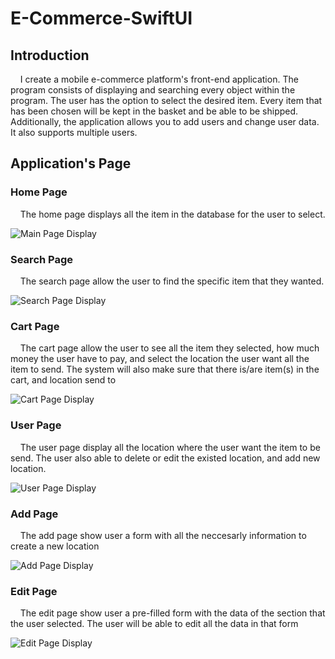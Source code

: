 # E-Commerce-SwiftUI

## Introduction

&nbsp;&nbsp;&nbsp;&nbsp;I create a mobile e-commerce platform's front-end application. The program consists of displaying and searching every object within the program. The user has the option to select the desired item. Every item that has been chosen will be kept in the basket and be able to be shipped. Additionally, the application allows you to add users and change user data. It also supports multiple users.

## Application's Page

### Home Page

&nbsp;&nbsp;&nbsp;&nbsp;The home page displays all the item in the database for the user to select.

![Main Page Display](images/homePage.png)

### Search Page

&nbsp;&nbsp;&nbsp;&nbsp;The search page allow the user to find the specific item that they wanted.

![Search Page Display](images/searchPage.png)

### Cart Page

&nbsp;&nbsp;&nbsp;&nbsp;The cart page allow the user to see all the item they selected, how much money the user have to pay, and select the location the user want all the item to send. The system will also make sure that there is/are item(s) in the cart, and location send to

![Cart Page Display](images/cartPage.png)

### User Page

&nbsp;&nbsp;&nbsp;&nbsp;The user page display all the location where the user want the item to be send. The user also able to delete or edit the existed location, and add new location.

![User Page Display](images/userPage.png)

### Add Page

&nbsp;&nbsp;&nbsp;&nbsp;The add page show user a form with all the neccesarly information to create a new location

![Add Page Display](images/addPage.png)

### Edit Page

&nbsp;&nbsp;&nbsp;&nbsp;The edit page show user a pre-filled form with the data of the section that the user selected. The user will be able to edit all the data in that form

![Edit Page Display](images/editPage.png)
